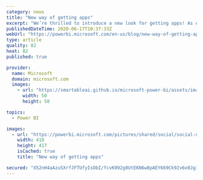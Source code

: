 ```yaml
---
category: news
title: "New way of getting apps"
excerpt: "We’re thrilled to introduce a new look for getting apps! As of today, getting an app from your organization or from the AppSource marketplace has never been easier!"
publishedDateTime: 2020-06-17T10:37:33Z
webUrl: "https://powerbi.microsoft.com/en-us/blog/new-way-of-getting-apps/"
type: article
quality: 82
heat: 82
published: true

provider:
  name: Microsoft
  domain: microsoft.com
  images:
    - url: "https://smartableai.github.io/microsoft-power-bi/assets/images/organizations/microsoft.com-50x50.jpg"
      width: 50
      height: 50

topics:
  - Power BI

images:
  - url: "https://powerbi.microsoft.com/pictures/shared/social/social-default-image.png"
    width: 418
    height: 417
    isCached: true
    title: "New way of getting apps"

secured: "X52nH4aAzuSXrfJFTUfyIsObI/fcvK092g0UtEKN6w8pAEY669Ck92v6o0Jg1ZbGg28ImeoPTOsv2w1J4BM4KYAiupleMIgJ7RUSWsWXY5uci74OYEC3I7gAbSolkNMjgSmYFIK7PtrxEkkMuQcOGfpSO3bakCK+98fQmZSiUoywsZQQsZrVXD5T11jxfC+0haeiYM6J4o8HrxX5S5YWFqAHa+AiRcgtNpDmn0WHkAwlJr/KlUokLQurpqASgsJXictsojsLUtWTqORjXhO5V+t5f1xUqXyZg+pWZjHazgzoigRfmeQqsIQgfzhjo3PqoM0Y+JzYxBHo2UYd8gK5bA==;yjYI1rp1f9nCYU+jrEJfkA=="
---
```


